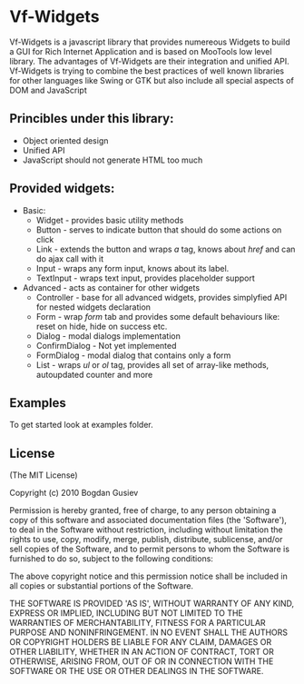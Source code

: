# Vf-Widgets

Vf-Widgets is a javascript library that provides numereous Widgets 
to build a GUI for Rich Internet Application and is based on MooTools low level library.
The advantages of Vf-Widgets are their integration and unified API.
Vf-Widgets is trying to combine the best practices of well known libraries 
for other languages like Swing or GTK but also include all special aspects of DOM and JavaScript

## Princibles under this library:
  * Object oriented design
  * Unified API
  * JavaScript should not generate HTML too much

## Provided widgets:
  * Basic:
    * Widget - provides basic utility methods
    * Button - serves to indicate button that should do some actions on click
    * Link - extends the button and wraps _a_ tag, knows about _href_ and can do ajax call with it
    * Input - wraps any form input, knows about its label.
    * TextInput - wraps text input, provides placeholder support
  * Advanced - acts as container for other widgets
    * Controller - base for all advanced widgets, provides simplyfied API for nested widgets declaration
    * Form - wrap _form_ tab and provides some default behaviours like: reset on hide, hide on success etc.
    * Dialog - modal dialogs implementation
    * ConfirmDialog - Not yet implemented
    * FormDialog - modal dialog that contains only a form
    * List - wraps _ul_ or _ol_ tag, provides all set of array-like methods, autoupdated counter and more


## Examples

To get started look at examples folder.

## License 

(The MIT License)

Copyright (c) 2010 Bogdan Gusiev

Permission is hereby granted, free of charge, to any person obtaining
a copy of this software and associated documentation files (the
'Software'), to deal in the Software without restriction, including
without limitation the rights to use, copy, modify, merge, publish,
distribute, sublicense, and/or sell copies of the Software, and to
permit persons to whom the Software is furnished to do so, subject to
the following conditions:

The above copyright notice and this permission notice shall be
included in all copies or substantial portions of the Software.

THE SOFTWARE IS PROVIDED 'AS IS', WITHOUT WARRANTY OF ANY KIND,
EXPRESS OR IMPLIED, INCLUDING BUT NOT LIMITED TO THE WARRANTIES OF
MERCHANTABILITY, FITNESS FOR A PARTICULAR PURPOSE AND NONINFRINGEMENT.
IN NO EVENT SHALL THE AUTHORS OR COPYRIGHT HOLDERS BE LIABLE FOR ANY
CLAIM, DAMAGES OR OTHER LIABILITY, WHETHER IN AN ACTION OF CONTRACT,
TORT OR OTHERWISE, ARISING FROM, OUT OF OR IN CONNECTION WITH THE
SOFTWARE OR THE USE OR OTHER DEALINGS IN THE SOFTWARE.
